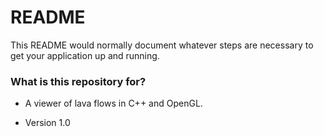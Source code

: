 # README #

This README would normally document whatever steps are necessary to get your application up and running.

### What is this repository for? ###

* A viewer of lava flows in C++ and OpenGL.

* Version 1.0